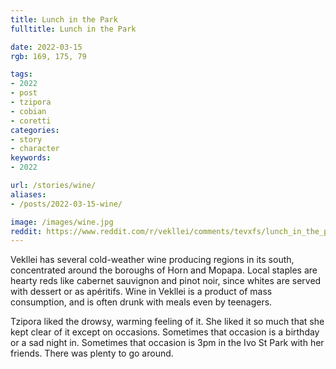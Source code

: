 ```yaml
---
title: Lunch in the Park
fulltitle: Lunch in the Park

date: 2022-03-15
rgb: 169, 175, 79

tags: 
- 2022
- post
- tzipora
- cobian
- coretti
categories:
- story
- character
keywords:
- 2022

url: /stories/wine/
aliases:
- /posts/2022-03-15-wine/

image: /images/wine.jpg
reddit: https://www.reddit.com/r/vekllei/comments/tevxfs/lunch_in_the_park/
---
```


Vekllei has several cold-weather wine producing regions in its south, concentrated around the boroughs of Horn and Mopapa. Local staples are hearty reds like cabernet sauvignon and pinot noir, since whites are served with dessert or as apéritifs. Wine in Vekllei is a product of mass consumption, and is often drunk with meals even by teenagers. 

Tzipora liked the drowsy, warming feeling of it. She liked it so much that she kept clear of it except on occasions. Sometimes that occasion is a birthday or a sad night in. Sometimes that occasion is 3pm in the Ivo St Park with her friends. There was plenty to go around.
